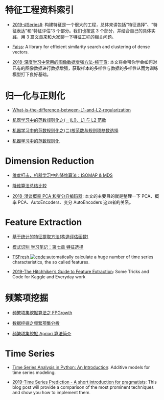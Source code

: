 # 特征工程资料索引

- [2019-#Series#](https://mp.weixin.qq.com/s/btjxZ4toD0nGQBLbU77cwg): 构建特征是一个很大的工程，总体来讲包括“特征选择”、“特征表达”和“特征评估”3 个部分。我们也按这 3 个部分，并结合自己的具体实践，用 3 篇文章来和大家聊一下特征工程的相关问题。

- [Faiss](https://github.com/facebookresearch/faiss): A library for efficient similarity search and clustering of dense vectors.

- [2018-深度学习中常用的图像数据增强方法-纯干货](https://mp.weixin.qq.com/s/_7xFBLPGT0VRTJ22toHJ3g): 本文将会带你学会如何对已有的图像数据进行数据增强，获取样本的多样性与数据的多样性从而为训练模型打下良好基础。

# 归一化与正则化

- [What-is-the-difference-between-L1-and-L2-regularization](https://www.quora.com/What-is-the-difference-between-L1-and-L2-regularization)

- [机器学习中的范数规则化之(一)L0、L1 与 L2 范数 ](http://blog.csdn.net/zouxy09/article/details/24971995)

- [机器学习中的范数规则化之(二)核范数与规则项参数选择 ](http://blog.csdn.net/zouxy09/article/details/24972869)

- [机器学习中的范数规则化](http://blog.csdn.net/zouxy09/article/details/24971995)

# Dimension Reduction

- [维度打击，机器学习中的降维算法：ISOMAP & MDS ](http://blog.csdn.net/dark_scope/article/details/53229427)

- [降维算法总结比较](https://zhuanlan.zhihu.com/p/25095926)

- [2018-漫谈概率 PCA 和变分自编码器](https://mp.weixin.qq.com/s/iOdh1iIP0GIYe4gRDE0z-g): 本文的主要目的就是整理一下 PCA、概率 PCA、AutoEncoders、变分 AutoEncoders 这四者的关系。

# Feature Extraction

- [基于统计的特征提取方法(构造评估函数)](http://blog.csdn.net/heiyeshuwu/article/details/43429447)

- [模式识别 学习笔记：第七章 特征选择](http://blog.csdn.net/shanglianlm/article/details/49464445)

- [TSFresh ![code](https://martrix-usa.oss-accelerate.aliyuncs.com/logo/code.svg)](http://tsfresh.readthedocs.io/en/latest/index.html):automatically calculate a huge number of time series characteristics, the so called features.

- [2019-The Hitchhiker’s Guide to Feature Extraction](https://towardsdatascience.com/the-hitchhikers-guide-to-feature-extraction-b4c157e96631): Some Tricks and Code for Kaggle and Everyday work

# 频繁项挖掘

- [频繁项集挖掘算法之 FPGrowth](http://blog.csdn.net/huagong_adu/article/details/17739247)

- [数据挖掘之频繁项集分析](http://blog.csdn.net/viewcode/article/details/9122789)

- [频繁项集挖掘 Apriori 算法简介](https://www.douban.com/note/435675724/)

# Time Series

- [Time Series Analysis in Python: An Introduction](https://parg.co/UV4): Additive models for time series modeling.

- [2019-Time Series Prediction - A short introduction for pragmatists](https://www.liip.ch/en/blog/time-series-prediction-a-short-comparison-of-best-practices): This blog post will provide a comparison of the most prominent techniques and show you how to implement them.
